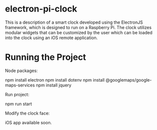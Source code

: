 # electron-pi-clock
This is a description of a smart clock developed using the ElectronJS framework, which is designed to run on a Raspberry Pi. The clock utilizes modular widgets that can be customized by the user which can be loaded into the clock using an iOS remote application.


# Running the Project

Node packages:

npm install electron
npm install dotenv
npm install @googlemaps/google-maps-services
npm install jquery

Run project:

npm run start


Modify the clock face:

iOS app available soon.
